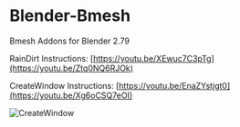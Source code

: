 # Blender-Bmesh
Bmesh Addons for Blender 2.79

RainDirt Instructions:
[https://youtu.be/XEwuc7C3pTg](https://youtu.be/Ztq0NQ6RJOk)

CreateWindow Instructions:
[https://youtu.be/EnaZYstjgt0](https://youtu.be/Xg6oCSQ7eOI)

![CreateWindow](https://github.com/user-attachments/assets/ce6301ba-9aec-4cf2-a6d5-c9af897b1cab)
